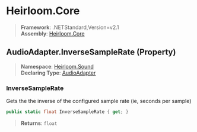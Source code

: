 # Heirloom.Core

> **Framework**: .NETStandard,Version=v2.1  
> **Assembly**: [Heirloom.Core][0]

## AudioAdapter.InverseSampleRate (Property)

> **Namespace**: [Heirloom.Sound][0]  
> **Declaring Type**: [AudioAdapter][1]

### InverseSampleRate

Gets the the inverse of the configured sample rate (ie, seconds per sample)

```cs
public static float InverseSampleRate { get; }
```

> **Returns**: `float`

[0]: ../../../Heirloom.Core.md
[1]: ../AudioAdapter.md
